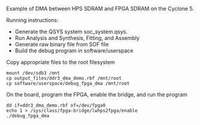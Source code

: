 Example of DMA between HPS SDRAM and FPGA SDRAM on the Cyclone 5.

Running instructions:

* Generate the QSYS system soc\_system.qsys.
* Run Analysis and Synthesis, Fitting, and Assembly
* Generate raw binary file from SOF file
* Build the debug program in software/userspace

Copy appropriate files to the root filesystem

    mount /dev/sdb3 /mnt
    cp output_files/ddr3_dma_demo.rbf /mnt/root
    cp software/userspace/debug_fpga_dma /mnt/root

On the board, program the FPGA, enable the bridge, and run the program

    dd if=ddr3_dma_demo.rbf of=/dev/fpga0
    echo 1 > /sys/class/fpga-bridge/lwhps2fpga/enable
    ./debug_fpga_dma
